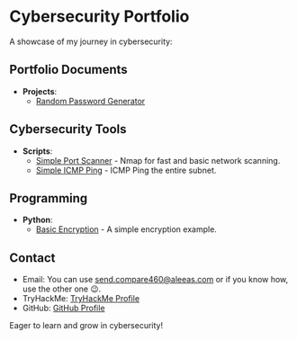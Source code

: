 # Cybersecurity Portfolio
A showcase of my journey in cybersecurity: 

## Portfolio Documents 
- **Projects**:
  - [Random Password Generator](Python_Scripts/password_generator.py)

## Cybersecurity Tools 
- **Scripts**:
  - [Simple Port Scanner](Network_Mapping/port_mapper.sh) - Nmap for fast and basic network scanning.
  - [Simple ICMP Ping](Network_Mapping/ping_subnet24.sh) - ICMP Ping the entire subnet.

## Programming 
- **Python**:
  - [Basic Encryption](path/to/basic_encryption.py) - A simple encryption example.


## Contact 
- Email: You can use [send.compare460@aleeas.com](mailto:send.compare460@aleeas.com) or if you know how, use the other one 😉.
- TryHackMe: [TryHackMe Profile](https://tryhackme.com/r/p/d44h)
- GitHub: [GitHub Profile](https://github.com/deletec00kiesb4leaving)


Eager to learn and grow in cybersecurity!
